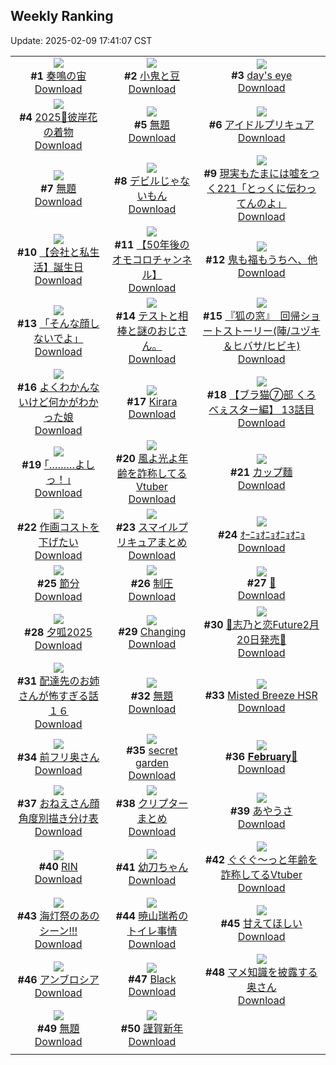 ## Weekly Ranking
Update: 2025-02-09 17:41:07 CST

|      |      |      |
| :----: | :----: | :----: |
| ![](https://i.pixiv.re/c/240x480/img-master/img/2025/02/03/00/00/12/126839080_p0_master1200.jpg)<br>**#1** [奏鳴の宙](https://www.pixiv.net/artworks/126839080)<br>[Download](https://i.pixiv.re/img-original/img/2025/02/03/00/00/12/126839080_p0.png) | ![](https://i.pixiv.re/c/240x480/img-master/img/2025/02/03/07/30/02/126848371_p0_master1200.jpg)<br>**#2** [小鬼と豆](https://www.pixiv.net/artworks/126848371)<br>[Download](https://i.pixiv.re/img-original/img/2025/02/03/07/30/02/126848371_p0.jpg) | ![](https://i.pixiv.re/c/240x480/img-master/img/2025/02/03/00/00/17/126839103_p0_master1200.jpg)<br>**#3** [day's eye](https://www.pixiv.net/artworks/126839103)<br>[Download](https://i.pixiv.re/img-original/img/2025/02/03/00/00/17/126839103_p0.png) |
| ![](https://i.pixiv.re/c/240x480/img-master/img/2025/02/03/00/38/14/126841110_p0_master1200.jpg)<br>**#4** [2025🐍彼岸花の着物](https://www.pixiv.net/artworks/126841110)<br>[Download](https://i.pixiv.re/img-original/img/2025/02/03/00/38/14/126841110_p0.jpg) | ![](https://i.pixiv.re/c/240x480/img-master/img/2025/02/02/18/10/03/126823911_p0_master1200.jpg)<br>**#5** [無題](https://www.pixiv.net/artworks/126823911)<br>[Download](https://i.pixiv.re/img-original/img/2025/02/02/18/10/03/126823911_p0.jpg) | ![](https://i.pixiv.re/c/240x480/img-master/img/2025/02/03/00/03/17/126839540_p0_master1200.jpg)<br>**#6** [アイドルプリキュア](https://www.pixiv.net/artworks/126839540)<br>[Download](https://i.pixiv.re/img-original/img/2025/02/03/00/03/17/126839540_p0.jpg) |
| ![](https://i.pixiv.re/c/240x480/img-master/img/2025/02/04/19/30/03/126893743_p0_master1200.jpg)<br>**#7** [無題](https://www.pixiv.net/artworks/126893743)<br>[Download](https://i.pixiv.re/img-original/img/2025/02/04/19/30/03/126893743_p0.png) | ![](https://i.pixiv.re/c/240x480/img-master/img/2025/02/03/00/05/25/126839710_p0_master1200.jpg)<br>**#8** [デビルじゃないもん](https://www.pixiv.net/artworks/126839710)<br>[Download](https://i.pixiv.re/img-original/img/2025/02/03/00/05/25/126839710_p0.jpg) | ![](https://i.pixiv.re/c/240x480/img-master/img/2025/02/02/18/00/30/126823467_p0_master1200.jpg)<br>**#9** [現実もたまには嘘をつく221「とっくに伝わってんのよ」](https://www.pixiv.net/artworks/126823467)<br>[Download](https://i.pixiv.re/img-original/img/2025/02/02/18/00/30/126823467_p0.jpg) |
| ![](https://i.pixiv.re/c/240x480/img-master/img/2025/02/04/12/00/18/126884199_p0_master1200.jpg)<br>**#10** [【会社と私生活】誕生日](https://www.pixiv.net/artworks/126884199)<br>[Download](https://i.pixiv.re/img-original/img/2025/02/04/12/00/18/126884199_p0.jpg) | ![](https://i.pixiv.re/c/240x480/img-master/img/2025/02/02/18/02/26/126823629_p0_master1200.jpg)<br>**#11** [【50年後のオモコロチャンネル】](https://www.pixiv.net/artworks/126823629)<br>[Download](https://i.pixiv.re/img-original/img/2025/02/02/18/02/26/126823629_p0.jpg) | ![](https://i.pixiv.re/c/240x480/img-master/img/2025/02/02/21/35/09/126832379_p0_master1200.jpg)<br>**#12** [鬼も福もうちへ、他](https://www.pixiv.net/artworks/126832379)<br>[Download](https://i.pixiv.re/img-original/img/2025/02/02/21/35/09/126832379_p0.jpg) |
| ![](https://i.pixiv.re/c/240x480/img-master/img/2025/02/04/20/18/43/126895325_p0_master1200.jpg)<br>**#13** [「そんな顔しないでよ」](https://www.pixiv.net/artworks/126895325)<br>[Download](https://i.pixiv.re/img-original/img/2025/02/04/20/18/43/126895325_p0.png) | ![](https://i.pixiv.re/c/240x480/img-master/img/2025/02/03/07/00/52/126848013_p0_master1200.jpg)<br>**#14** [テストと相棒と謎のおじさん。](https://www.pixiv.net/artworks/126848013)<br>[Download](https://i.pixiv.re/img-original/img/2025/02/03/07/00/52/126848013_p0.png) | ![](https://i.pixiv.re/c/240x480/img-master/img/2025/02/02/20/05/34/126828422_p0_master1200.jpg)<br>**#15** [『狐の窓』　回帰ショートストーリー(陣/ユヅキ＆ヒバサ/ヒビキ)](https://www.pixiv.net/artworks/126828422)<br>[Download](https://i.pixiv.re/img-original/img/2025/02/02/20/05/34/126828422_p0.png) |
| ![](https://i.pixiv.re/c/240x480/img-master/img/2025/02/03/17/48/39/126858596_p0_master1200.jpg)<br>**#16** [よくわかんないけど何かがわかった娘](https://www.pixiv.net/artworks/126858596)<br>[Download](https://i.pixiv.re/img-original/img/2025/02/03/17/48/39/126858596_p0.jpg) | ![](https://i.pixiv.re/c/240x480/img-master/img/2025/02/04/23/57/06/126903564_p0_master1200.jpg)<br>**#17** [Kirara](https://www.pixiv.net/artworks/126903564)<br>[Download](https://i.pixiv.re/img-original/img/2025/02/04/23/57/06/126903564_p0.png) | ![](https://i.pixiv.re/c/240x480/img-master/img/2025/02/03/19/00/16/126860839_p0_master1200.jpg)<br>**#18** [【ブラ猫⑦部 くろべぇスター編】 13話目](https://www.pixiv.net/artworks/126860839)<br>[Download](https://i.pixiv.re/img-original/img/2025/02/03/19/00/16/126860839_p0.png) |
| ![](https://i.pixiv.re/c/240x480/img-master/img/2025/02/03/17/11/33/126857741_p0_master1200.jpg)<br>**#19** [｢………よしっ！｣](https://www.pixiv.net/artworks/126857741)<br>[Download](https://i.pixiv.re/img-original/img/2025/02/03/17/11/33/126857741_p0.jpg) | ![](https://i.pixiv.re/c/240x480/img-master/img/2025/02/03/22/03/03/126867354_p0_master1200.jpg)<br>**#20** [風よ光よ年齢を詐称してるVtuber](https://www.pixiv.net/artworks/126867354)<br>[Download](https://i.pixiv.re/img-original/img/2025/02/03/22/03/03/126867354_p0.png) | ![](https://i.pixiv.re/c/240x480/img-master/img/2025/02/04/20/30/05/126895717_p0_master1200.jpg)<br>**#21** [カップ麵](https://www.pixiv.net/artworks/126895717)<br>[Download](https://i.pixiv.re/img-original/img/2025/02/04/20/30/05/126895717_p0.png) |
| ![](https://i.pixiv.re/c/240x480/img-master/img/2025/02/02/23/22/59/126837313_p0_master1200.jpg)<br>**#22** [作画コストを下げたい](https://www.pixiv.net/artworks/126837313)<br>[Download](https://i.pixiv.re/img-original/img/2025/02/02/23/22/59/126837313_p0.jpg) | ![](https://i.pixiv.re/c/240x480/img-master/img/2025/02/03/22/57/55/126869364_p0_master1200.jpg)<br>**#23** [スマイルプリキュアまとめ](https://www.pixiv.net/artworks/126869364)<br>[Download](https://i.pixiv.re/img-original/img/2025/02/03/22/57/55/126869364_p0.png) | ![](https://i.pixiv.re/c/240x480/img-master/img/2025/02/02/20/47/13/126830170_master1200.jpg)<br>**#24** [ｵｰﾆｮｵﾆｮｵﾆｮｵﾆｮ](https://www.pixiv.net/artworks/126830170)<br>[Download](https://www.pixiv.net/artworks/126830170) |
| ![](https://i.pixiv.re/c/240x480/img-master/img/2025/02/02/20/30/05/126829449_p0_master1200.jpg)<br>**#25** [節分](https://www.pixiv.net/artworks/126829449)<br>[Download](https://i.pixiv.re/img-original/img/2025/02/02/20/30/05/126829449_p0.png) | ![](https://i.pixiv.re/c/240x480/img-master/img/2025/02/02/18/00/14/126823414_p0_master1200.jpg)<br>**#26** [制圧](https://www.pixiv.net/artworks/126823414)<br>[Download](https://i.pixiv.re/img-original/img/2025/02/02/18/00/14/126823414_p0.png) | ![](https://i.pixiv.re/c/240x480/img-master/img/2025/02/03/19/20/32/126861496_p0_master1200.jpg)<br>**#27** [🍎](https://www.pixiv.net/artworks/126861496)<br>[Download](https://i.pixiv.re/img-original/img/2025/02/03/19/20/32/126861496_p0.jpg) |
| ![](https://i.pixiv.re/c/240x480/img-master/img/2025/02/03/13/33/48/126853850_p0_master1200.jpg)<br>**#28** [夕呱2025](https://www.pixiv.net/artworks/126853850)<br>[Download](https://i.pixiv.re/img-original/img/2025/02/03/13/33/48/126853850_p0.jpg) | ![](https://i.pixiv.re/c/240x480/img-master/img/2025/02/04/03/36/41/126863318_p0_master1200.jpg)<br>**#29** [Changing](https://www.pixiv.net/artworks/126863318)<br>[Download](https://i.pixiv.re/img-original/img/2025/02/04/03/36/41/126863318_p0.jpg) | ![](https://i.pixiv.re/c/240x480/img-master/img/2025/02/02/00/41/04/126800654_p0_master1200.jpg)<br>**#30** [🩵志乃と恋Future2月20日発売🩷](https://www.pixiv.net/artworks/126800654)<br>[Download](https://i.pixiv.re/img-original/img/2025/02/02/00/41/04/126800654_p0.jpg) |
| ![](https://i.pixiv.re/c/240x480/img-master/img/2025/02/04/10/42/50/126882976_p0_master1200.jpg)<br>**#31** [配達先のお姉さんが怖すぎる話１６](https://www.pixiv.net/artworks/126882976)<br>[Download](https://i.pixiv.re/img-original/img/2025/02/04/10/42/50/126882976_p0.jpg) | ![](https://i.pixiv.re/c/240x480/img-master/img/2025/02/02/00/02/54/126798879_p0_master1200.jpg)<br>**#32** [無題](https://www.pixiv.net/artworks/126798879)<br>[Download](https://i.pixiv.re/img-original/img/2025/02/02/00/02/54/126798879_p0.jpg) | ![](https://i.pixiv.re/c/240x480/img-master/img/2025/02/03/14/59/25/126855217_p0_master1200.jpg)<br>**#33** [Misted Breeze HSR](https://www.pixiv.net/artworks/126855217)<br>[Download](https://i.pixiv.re/img-original/img/2025/02/03/14/59/25/126855217_p0.jpg) |
| ![](https://i.pixiv.re/c/240x480/img-master/img/2025/02/02/00/04/08/126799001_p0_master1200.jpg)<br>**#34** [前フリ奥さん](https://www.pixiv.net/artworks/126799001)<br>[Download](https://i.pixiv.re/img-original/img/2025/02/02/00/04/08/126799001_p0.jpg) | ![](https://i.pixiv.re/c/240x480/img-master/img/2025/02/02/19/45/17/126827405_p0_master1200.jpg)<br>**#35** [secret garden](https://www.pixiv.net/artworks/126827405)<br>[Download](https://i.pixiv.re/img-original/img/2025/02/02/19/45/17/126827405_p0.jpg) | ![](https://i.pixiv.re/c/240x480/img-master/img/2025/02/03/00/44/52/126841346_p0_master1200.jpg)<br>**#36** [𝐅𝐞𝐛𝐫𝐮𝐚𝐫𝐲💝](https://www.pixiv.net/artworks/126841346)<br>[Download](https://i.pixiv.re/img-original/img/2025/02/03/00/44/52/126841346_p0.jpg) |
| ![](https://i.pixiv.re/c/240x480/img-master/img/2025/02/02/00/00/46/126798579_p0_master1200.jpg)<br>**#37** [おねえさん顔角度別描き分け表](https://www.pixiv.net/artworks/126798579)<br>[Download](https://i.pixiv.re/img-original/img/2025/02/02/00/00/46/126798579_p0.jpg) | ![](https://i.pixiv.re/c/240x480/img-master/img/2025/02/04/16/30/20/126888929_p0_master1200.jpg)<br>**#38** [クリプターまとめ](https://www.pixiv.net/artworks/126888929)<br>[Download](https://i.pixiv.re/img-original/img/2025/02/04/16/30/20/126888929_p0.jpg) | ![](https://i.pixiv.re/c/240x480/img-master/img/2025/02/03/00/00/12/126839081_p0_master1200.jpg)<br>**#39** [あやうさ](https://www.pixiv.net/artworks/126839081)<br>[Download](https://i.pixiv.re/img-original/img/2025/02/03/00/00/12/126839081_p0.jpg) |
| ![](https://i.pixiv.re/c/240x480/img-master/img/2025/02/03/01/34/34/126842883_p0_master1200.jpg)<br>**#40** [RIN](https://www.pixiv.net/artworks/126842883)<br>[Download](https://i.pixiv.re/img-original/img/2025/02/03/01/34/34/126842883_p0.png) | ![](https://i.pixiv.re/c/240x480/img-master/img/2025/02/04/00/00/37/126872003_p0_master1200.jpg)<br>**#41** [幼刀ちゃん](https://www.pixiv.net/artworks/126872003)<br>[Download](https://i.pixiv.re/img-original/img/2025/02/04/00/00/37/126872003_p0.png) | ![](https://i.pixiv.re/c/240x480/img-master/img/2025/02/02/21/30/15/126832153_p0_master1200.jpg)<br>**#42** [ぐぐぐ～っと年齢を詐称してるVtuber](https://www.pixiv.net/artworks/126832153)<br>[Download](https://i.pixiv.re/img-original/img/2025/02/02/21/30/15/126832153_p0.png) |
| ![](https://i.pixiv.re/c/240x480/img-master/img/2025/02/03/23/26/44/126870550_p0_master1200.jpg)<br>**#43** [海灯祭のあのシーン!!!](https://www.pixiv.net/artworks/126870550)<br>[Download](https://i.pixiv.re/img-original/img/2025/02/03/23/26/44/126870550_p0.png) | ![](https://i.pixiv.re/c/240x480/img-master/img/2025/02/02/21/31/16/126832209_p0_master1200.jpg)<br>**#44** [暁山瑞希のトイレ事情](https://www.pixiv.net/artworks/126832209)<br>[Download](https://i.pixiv.re/img-original/img/2025/02/02/21/31/16/126832209_p0.jpg) | ![](https://i.pixiv.re/c/240x480/img-master/img/2025/02/02/20/37/57/126829776_p0_master1200.jpg)<br>**#45** [甘えてほしい](https://www.pixiv.net/artworks/126829776)<br>[Download](https://i.pixiv.re/img-original/img/2025/02/02/20/37/57/126829776_p0.jpg) |
| ![](https://i.pixiv.re/c/240x480/img-master/img/2025/02/03/21/44/29/126866506_p0_master1200.jpg)<br>**#46** [アンブロシア](https://www.pixiv.net/artworks/126866506)<br>[Download](https://i.pixiv.re/img-original/img/2025/02/03/21/44/29/126866506_p0.jpg) | ![](https://i.pixiv.re/c/240x480/img-master/img/2025/02/02/22/04/38/126833695_p0_master1200.jpg)<br>**#47** [Black](https://www.pixiv.net/artworks/126833695)<br>[Download](https://i.pixiv.re/img-original/img/2025/02/02/22/04/38/126833695_p0.png) | ![](https://i.pixiv.re/c/240x480/img-master/img/2025/02/03/00/05/15/126839696_p0_master1200.jpg)<br>**#48** [マメ知識を披露する奥さん](https://www.pixiv.net/artworks/126839696)<br>[Download](https://i.pixiv.re/img-original/img/2025/02/03/00/05/15/126839696_p0.jpg) |
| ![](https://i.pixiv.re/c/240x480/img-master/img/2025/02/03/16/32/36/126856950_p0_master1200.jpg)<br>**#49** [無題](https://www.pixiv.net/artworks/126856950)<br>[Download](https://i.pixiv.re/img-original/img/2025/02/03/16/32/36/126856950_p0.png) | ![](https://i.pixiv.re/c/240x480/img-master/img/2025/02/02/00/08/42/126799292_p0_master1200.jpg)<br>**#50** [謹賀新年](https://www.pixiv.net/artworks/126799292)<br>[Download](https://i.pixiv.re/img-original/img/2025/02/02/00/08/42/126799292_p0.jpg) |
|      |
